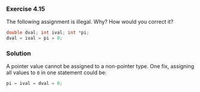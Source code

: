 ### Exercise 4.15

The following assignment is illegal. Why? How would you correct it?

```cpp
double dval; int ival; int *pi;
dval = ival = pi = 0;
```

### Solution

A pointer value cannot be assigned to a non-pointer type. One fix, assigning all
values to `0` in one statement could be:

```cpp
pi = ival = dval = 0;
```
